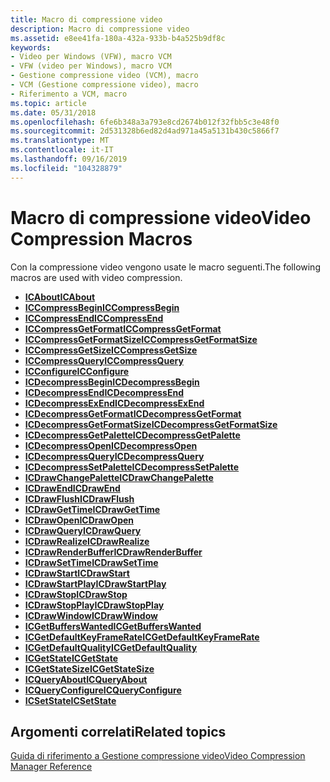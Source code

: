 ```yaml
---
title: Macro di compressione video
description: Macro di compressione video
ms.assetid: e8ee41fa-180a-432a-933b-b4a525b9df8c
keywords:
- Video per Windows (VFW), macro VCM
- VFW (video per Windows), macro VCM
- Gestione compressione video (VCM), macro
- VCM (Gestione compressione video), macro
- Riferimento a VCM, macro
ms.topic: article
ms.date: 05/31/2018
ms.openlocfilehash: 6fe6b348a3a793e8cd2674b012f32fbb5c3e48f0
ms.sourcegitcommit: 2d531328b6ed82d4ad971a45a5131b430c5866f7
ms.translationtype: MT
ms.contentlocale: it-IT
ms.lasthandoff: 09/16/2019
ms.locfileid: "104328879"
---
```

# <a name="video-compression-macros"></a><span data-ttu-id="f2274-108">Macro di compressione video</span><span class="sxs-lookup"><span data-stu-id="f2274-108">Video Compression Macros</span></span>

<span data-ttu-id="f2274-109">Con la compressione video vengono usate le macro seguenti.</span><span class="sxs-lookup"><span data-stu-id="f2274-109">The following macros are used with video compression.</span></span>

-   [<span data-ttu-id="f2274-110">**ICAbout**</span><span class="sxs-lookup"><span data-stu-id="f2274-110">**ICAbout**</span></span>](/windows/desktop/api/Vfw/nf-vfw-icabout)
-   [<span data-ttu-id="f2274-111">**ICCompressBegin**</span><span class="sxs-lookup"><span data-stu-id="f2274-111">**ICCompressBegin**</span></span>](/windows/desktop/api/Vfw/nf-vfw-iccompressbegin)
-   [<span data-ttu-id="f2274-112">**ICCompressEnd**</span><span class="sxs-lookup"><span data-stu-id="f2274-112">**ICCompressEnd**</span></span>](/windows/desktop/api/Vfw/nf-vfw-iccompressend)
-   [<span data-ttu-id="f2274-113">**ICCompressGetFormat**</span><span class="sxs-lookup"><span data-stu-id="f2274-113">**ICCompressGetFormat**</span></span>](/windows/desktop/api/Vfw/nf-vfw-iccompressgetformat)
-   [<span data-ttu-id="f2274-114">**ICCompressGetFormatSize**</span><span class="sxs-lookup"><span data-stu-id="f2274-114">**ICCompressGetFormatSize**</span></span>](/windows/desktop/api/Vfw/nf-vfw-iccompressgetformatsize)
-   [<span data-ttu-id="f2274-115">**ICCompressGetSize**</span><span class="sxs-lookup"><span data-stu-id="f2274-115">**ICCompressGetSize**</span></span>](/windows/desktop/api/Vfw/nf-vfw-iccompressgetsize)
-   [<span data-ttu-id="f2274-116">**ICCompressQuery**</span><span class="sxs-lookup"><span data-stu-id="f2274-116">**ICCompressQuery**</span></span>](/windows/desktop/api/Vfw/nf-vfw-iccompressquery)
-   [<span data-ttu-id="f2274-117">**ICConfigure**</span><span class="sxs-lookup"><span data-stu-id="f2274-117">**ICConfigure**</span></span>](/windows/desktop/api/Vfw/nf-vfw-icconfigure)
-   [<span data-ttu-id="f2274-118">**ICDecompressBegin**</span><span class="sxs-lookup"><span data-stu-id="f2274-118">**ICDecompressBegin**</span></span>](/windows/desktop/api/Vfw/nf-vfw-icdecompressbegin)
-   [<span data-ttu-id="f2274-119">**ICDecompressEnd**</span><span class="sxs-lookup"><span data-stu-id="f2274-119">**ICDecompressEnd**</span></span>](/windows/desktop/api/Vfw/nf-vfw-icdecompressend)
-   [<span data-ttu-id="f2274-120">**ICDecompressExEnd**</span><span class="sxs-lookup"><span data-stu-id="f2274-120">**ICDecompressExEnd**</span></span>](/windows/desktop/api/Vfw/nf-vfw-icdecompressexend)
-   [<span data-ttu-id="f2274-121">**ICDecompressGetFormat**</span><span class="sxs-lookup"><span data-stu-id="f2274-121">**ICDecompressGetFormat**</span></span>](/windows/desktop/api/Vfw/nf-vfw-icdecompressgetformat)
-   [<span data-ttu-id="f2274-122">**ICDecompressGetFormatSize**</span><span class="sxs-lookup"><span data-stu-id="f2274-122">**ICDecompressGetFormatSize**</span></span>](/windows/desktop/api/Vfw/nf-vfw-icdecompressgetformatsize)
-   [<span data-ttu-id="f2274-123">**ICDecompressGetPalette**</span><span class="sxs-lookup"><span data-stu-id="f2274-123">**ICDecompressGetPalette**</span></span>](/windows/desktop/api/Vfw/nf-vfw-icdecompressgetpalette)
-   [<span data-ttu-id="f2274-124">**ICDecompressOpen**</span><span class="sxs-lookup"><span data-stu-id="f2274-124">**ICDecompressOpen**</span></span>](/windows/desktop/api/Vfw/nf-vfw-icdecompressopen)
-   [<span data-ttu-id="f2274-125">**ICDecompressQuery**</span><span class="sxs-lookup"><span data-stu-id="f2274-125">**ICDecompressQuery**</span></span>](/windows/desktop/api/Vfw/nf-vfw-icdecompressquery)
-   [<span data-ttu-id="f2274-126">**ICDecompressSetPalette**</span><span class="sxs-lookup"><span data-stu-id="f2274-126">**ICDecompressSetPalette**</span></span>](/windows/desktop/api/Vfw/nf-vfw-icdecompresssetpalette)
-   [<span data-ttu-id="f2274-127">**ICDrawChangePalette**</span><span class="sxs-lookup"><span data-stu-id="f2274-127">**ICDrawChangePalette**</span></span>](/windows/desktop/api/Vfw/nf-vfw-icdrawchangepalette)
-   [<span data-ttu-id="f2274-128">**ICDrawEnd**</span><span class="sxs-lookup"><span data-stu-id="f2274-128">**ICDrawEnd**</span></span>](/windows/desktop/api/Vfw/nf-vfw-icdrawend)
-   [<span data-ttu-id="f2274-129">**ICDrawFlush**</span><span class="sxs-lookup"><span data-stu-id="f2274-129">**ICDrawFlush**</span></span>](/windows/desktop/api/Vfw/nf-vfw-icdrawflush)
-   [<span data-ttu-id="f2274-130">**ICDrawGetTime**</span><span class="sxs-lookup"><span data-stu-id="f2274-130">**ICDrawGetTime**</span></span>](/windows/desktop/api/Vfw/nf-vfw-icdrawgettime)
-   [<span data-ttu-id="f2274-131">**ICDrawOpen**</span><span class="sxs-lookup"><span data-stu-id="f2274-131">**ICDrawOpen**</span></span>](/windows/desktop/api/Vfw/nf-vfw-icdrawopen)
-   [<span data-ttu-id="f2274-132">**ICDrawQuery**</span><span class="sxs-lookup"><span data-stu-id="f2274-132">**ICDrawQuery**</span></span>](/windows/desktop/api/Vfw/nf-vfw-icdrawquery)
-   [<span data-ttu-id="f2274-133">**ICDrawRealize**</span><span class="sxs-lookup"><span data-stu-id="f2274-133">**ICDrawRealize**</span></span>](/windows/desktop/api/Vfw/nf-vfw-icdrawrealize)
-   [<span data-ttu-id="f2274-134">**ICDrawRenderBuffer**</span><span class="sxs-lookup"><span data-stu-id="f2274-134">**ICDrawRenderBuffer**</span></span>](/windows/desktop/api/Vfw/nf-vfw-icdrawrenderbuffer)
-   [<span data-ttu-id="f2274-135">**ICDrawSetTime**</span><span class="sxs-lookup"><span data-stu-id="f2274-135">**ICDrawSetTime**</span></span>](/windows/desktop/api/Vfw/nf-vfw-icdrawsettime)
-   [<span data-ttu-id="f2274-136">**ICDrawStart**</span><span class="sxs-lookup"><span data-stu-id="f2274-136">**ICDrawStart**</span></span>](/windows/desktop/api/Vfw/nf-vfw-icdrawstart)
-   [<span data-ttu-id="f2274-137">**ICDrawStartPlay**</span><span class="sxs-lookup"><span data-stu-id="f2274-137">**ICDrawStartPlay**</span></span>](/windows/desktop/api/Vfw/nf-vfw-icdrawstartplay)
-   [<span data-ttu-id="f2274-138">**ICDrawStop**</span><span class="sxs-lookup"><span data-stu-id="f2274-138">**ICDrawStop**</span></span>](/windows/desktop/api/Vfw/nf-vfw-icdrawstop)
-   [<span data-ttu-id="f2274-139">**ICDrawStopPlay**</span><span class="sxs-lookup"><span data-stu-id="f2274-139">**ICDrawStopPlay**</span></span>](/windows/desktop/api/Vfw/nf-vfw-icdrawstopplay)
-   [<span data-ttu-id="f2274-140">**ICDrawWindow**</span><span class="sxs-lookup"><span data-stu-id="f2274-140">**ICDrawWindow**</span></span>](/windows/desktop/api/Vfw/nf-vfw-icdrawwindow)
-   [<span data-ttu-id="f2274-141">**ICGetBuffersWanted**</span><span class="sxs-lookup"><span data-stu-id="f2274-141">**ICGetBuffersWanted**</span></span>](/windows/desktop/api/Vfw/nf-vfw-icgetbufferswanted)
-   [<span data-ttu-id="f2274-142">**ICGetDefaultKeyFrameRate**</span><span class="sxs-lookup"><span data-stu-id="f2274-142">**ICGetDefaultKeyFrameRate**</span></span>](/windows/desktop/api/Vfw/nf-vfw-icgetdefaultkeyframerate)
-   [<span data-ttu-id="f2274-143">**ICGetDefaultQuality**</span><span class="sxs-lookup"><span data-stu-id="f2274-143">**ICGetDefaultQuality**</span></span>](/windows/desktop/api/Vfw/nf-vfw-icgetdefaultquality)
-   [<span data-ttu-id="f2274-144">**ICGetState**</span><span class="sxs-lookup"><span data-stu-id="f2274-144">**ICGetState**</span></span>](/windows/desktop/api/Vfw/nf-vfw-icgetstate)
-   [<span data-ttu-id="f2274-145">**ICGetStateSize**</span><span class="sxs-lookup"><span data-stu-id="f2274-145">**ICGetStateSize**</span></span>](/windows/desktop/api/Vfw/nf-vfw-icgetstatesize)
-   [<span data-ttu-id="f2274-146">**ICQueryAbout**</span><span class="sxs-lookup"><span data-stu-id="f2274-146">**ICQueryAbout**</span></span>](/windows/desktop/api/Vfw/nf-vfw-icqueryabout)
-   [<span data-ttu-id="f2274-147">**ICQueryConfigure**</span><span class="sxs-lookup"><span data-stu-id="f2274-147">**ICQueryConfigure**</span></span>](/windows/desktop/api/Vfw/nf-vfw-icqueryconfigure)
-   [<span data-ttu-id="f2274-148">**ICSetState**</span><span class="sxs-lookup"><span data-stu-id="f2274-148">**ICSetState**</span></span>](/windows/desktop/api/Vfw/nf-vfw-icsetstate)

## <a name="related-topics"></a><span data-ttu-id="f2274-149">Argomenti correlati</span><span class="sxs-lookup"><span data-stu-id="f2274-149">Related topics</span></span>

<dl> <dt>

[<span data-ttu-id="f2274-150">Guida di riferimento a Gestione compressione video</span><span class="sxs-lookup"><span data-stu-id="f2274-150">Video Compression Manager Reference</span></span>](video-compression-manager-reference.md)
</dt> </dl>

 

 




